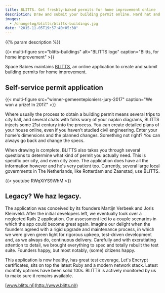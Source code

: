 ```yaml
---
title: BLITTS. Get freshly-baked permits for home improvement online
description: Draw and submit your building permit online. Hard hat and safety boots not needed.
images:
  - /changelog/blitts/blitts-buildings.jpg
date: "2015-11-05T19:57:40+05:30"
---
```


{{% param description %}}

{{< multi-figure src="blitts-buildings" alt="BLITTS logo" caption="Blitts, for home improvement" >}}

Space Babies maintains [BLITTS](https://www.blitts.nl/), an online application to create and submit building permits for home improvement.

## Self-service permit application

{{< multi-figure src="winner-gemeentepioniers-jury-2017" caption="We won a prize! In 2017." >}}

Where usually the process to obtain a building permit means several trips to city hall, and several chats with folks wary of your napkin diagrams, BLITTS injects some 21st century into the process. You can create detailed plans of your house online, even if you haven't studied civil engineering. Enter your home's dimensions and the planned changes. Something not right? You can always go back and change the specs.

When drawing is complete, BLITTS also takes you through several questions to determine what kind of permit you actually need. This is specific per city, and even city zone. The application does have all the information however and he's very patient too. Currently, several large local governments in The Netherlands, like Rotterdam and Zaanstad, use BLITTS.

{{< youtube RWqXiYS9WhM >}}

## Legacy? We haz legacy.

The application was conceived by its founders Martijn Verbeek and Joris Kleinveld. After the initial developers left, we eventually took over a neglected Rails 2 application. Our assessment led to a couple scenarios in which the app could become great again. Imagine our delight when the founders agreed with a rigid upgrade and maintenance process, in which we were given green light for rigorous upkeep, test-driven development and, as we always do, continuous delivery. Carefully and with excrutiating attention to detail, we brought everything to spec and totally rebuilt the test suite. Founders happy, but most notably, (some) citizens happy.

This application is now healthy, has great test coverage, Let's Encrypt certificates, sits on top the latest Ruby and a modern network stack. Latest monthly uptimes have been solid 100s. BLITTS is actively monitored by us to make sure it remains available.

[www.blitts.nl](http://www.blitts.nl/)
